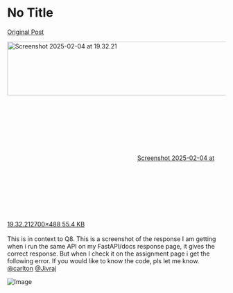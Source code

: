 # No Title

[Original Post](https://discourse.onlinedegree.iitm.ac.in/t/163247/84)

<p><div class="lightbox-wrapper"><a class="lightbox" href="https://europe1.discourse-cdn.com/flex013/uploads/iitm/original/3X/f/3/f38de51c756863f15a20f702f3fda53103d9f24a.png" data-download-href="/uploads/short-url/yKA26eHp4zrHJiHgPkFxwK3zuB4.png?dl=1" title="Screenshot 2025-02-04 at 19.32.21" rel="noopener nofollow ugc"><img src="https://europe1.discourse-cdn.com/flex013/uploads/iitm/optimized/3X/f/3/f38de51c756863f15a20f702f3fda53103d9f24a_2_690x124.png" alt="Screenshot 2025-02-04 at 19.32.21" data-base62-sha1="yKA26eHp4zrHJiHgPkFxwK3zuB4" width="690" height="124" srcset="https://europe1.discourse-cdn.com/flex013/uploads/iitm/optimized/3X/f/3/f38de51c756863f15a20f702f3fda53103d9f24a_2_690x124.png, https://europe1.discourse-cdn.com/flex013/uploads/iitm/optimized/3X/f/3/f38de51c756863f15a20f702f3fda53103d9f24a_2_1035x186.png 1.5x, https://europe1.discourse-cdn.com/flex013/uploads/iitm/optimized/3X/f/3/f38de51c756863f15a20f702f3fda53103d9f24a_2_1380x248.png 2x" data-dominant-color="F8F6F7"><div class="meta"><svg class="fa d-icon d-icon-far-image svg-icon" aria-hidden="true"><use href="#far-image"></use></svg><span class="filename">Screenshot 2025-02-04 at 19.32.21</span><span class="informations">2700×488 55.4 KB</span><svg class="fa d-icon d-icon-discourse-expand svg-icon" aria-hidden="true"><use href="#discourse-expand"></use></svg></div></a></div><br>
This is in context to Q8. This is a screenshot of the response I am getting when i run the same API on my FastAPI/docs response page, it gives the correct response. But when I check it on the assignment page i get the following error. If you would like to know the code, pls let me know. <a class="mention" href="/u/carlton">@carlton</a> <a class="mention" href="/u/jivraj">@Jivraj</a></p>

![Image](https://europe1.discourse-cdn.com/flex013/uploads/iitm/optimized/3X/f/3/f38de51c756863f15a20f702f3fda53103d9f24a_2_690x124.png)